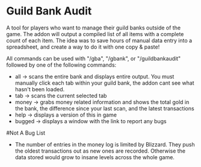 # Guild Bank Audit
A tool for players who want to manage their guild banks outside of the game. The addon will output a compiled list of all items with a complete count of each item.
The idea was to save hours of manual data entry into a spreadsheet, and create a way to do it with one copy & paste!

All commands can be used with "/gba", "/gbank", or "/guildbankaudit" followed by one of the following commands:
- all -> scans the entire bank and displays entire output. You must manually click each tab within your guild bank, the addon cant see what hasn't been loaded.
- tab -> scans the current selected tab
- money -> grabs money related information and shows the total gold in the bank, the difference since your last scan, and the latest transactions
- help -> displays a version of this in game
- bugged -> displays a window with the link to report any bugs


#Not A Bug List
- The number of entries in the money log is limited by Blizzard. They push the oldest transactions out as new ones are recorded. Otherwise the data stored would grow to insane levels across the whole game.
